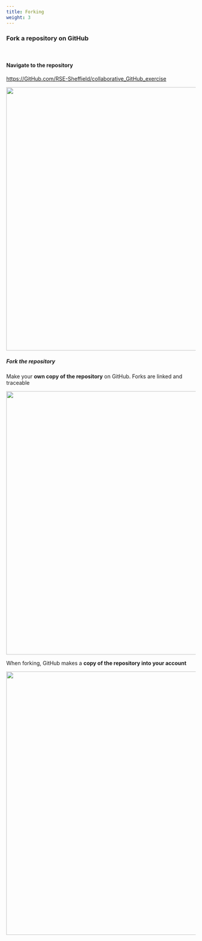 ```yaml
---
title: Forking
weight: 3
---
```




### **Fork a repository on GitHub** 

<br>

#### **Navigate to the repository**

<https://GitHub.com/RSE-Sheffield/collaborative_GitHub_exercise>

<img src="/images/repo.png" width="700px" />

<br>


##### **Fork the repository**

Make your **own copy of the repository** on GitHub. Forks are linked and traceable

<img src="/images/fork-1.png" width="700px" /> 


<br>

When forking, GitHub makes a **copy of the repository into your account**

<img src="/images/fork-2-gk.png" width="700px" />
 


